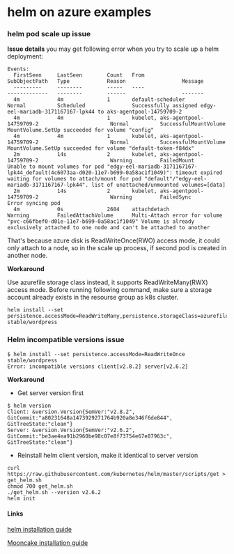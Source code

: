 # helm on azure examples

### helm pod scale up issue
**Issue details**
you may get following error when you try to scale up a helm deployment:
```
Events:
  FirstSeen     LastSeen        Count   From                                    SubObjectPath   Type            Reason                  Message
  ---------     --------        -----   ----                                    -------------   --------        ------                  -------
  4m            4m              1       default-scheduler                                       Normal          Scheduled               Successfully assigned edgy-eel-mariadb-3171167167-lpk44 to aks-agentpool-14759709-2
  4m            4m              1       kubelet, aks-agentpool-14759709-2                       Normal          SuccessfulMountVolume   MountVolume.SetUp succeeded for volume "config"
  4m            4m              1       kubelet, aks-agentpool-14759709-2                       Normal          SuccessfulMountVolume   MountVolume.SetUp succeeded for volume "default-token-f84dx"
  2m            14s             2       kubelet, aks-agentpool-14759709-2                       Warning         FailedMount             Unable to mount volumes for pod "edgy-eel-mariadb-3171167167-lpk44_default(4c6073aa-d020-11e7-b699-0a58ac1f1049)": timeout expired waiting for volumes to attach/mount for pod "default"/"edgy-eel-mariadb-3171167167-lpk44". list of unattached/unmounted volumes=[data]
  2m            14s             2       kubelet, aks-agentpool-14759709-2                       Warning         FailedSync              Error syncing pod
  4m            0s              2604    attachdetach                                            Warning         FailedAttachVolume      Multi-Attach error for volume "pvc-c66fbef0-d01e-11e7-b699-0a58ac1f1049" Volume is already exclusively attached to one node and can't be attached to another
```

That's because azure disk is ReadWriteOnce(RWO) access mode, it could only attach to a node, so in the scale up process, if second pod is created in another node. 

**Workaround**

Use azurefile storage class instead, it supports ReadWriteMany(RWX) access mode. Before running following command, make sure a storage account already exists in the resourse group as k8s cluster.
```
helm install --set persistence.accessMode=ReadWriteMany,persistence.storageClass=azurefile stable/wordpress
```

### Helm incompatible versions issue
```
$ helm install --set persistence.accessMode=ReadWriteOnce stable/wordpress
Error: incompatible versions client[v2.8.2] server[v2.6.2]
```

**Workaround**
 - Get server version first
```
$ helm version
Client: &version.Version{SemVer:"v2.8.2", GitCommit:"a80231648a1473929271764b920a8e346f6de844", GitTreeState:"clean"}
Server: &version.Version{SemVer:"v2.6.2", GitCommit:"be3ae4ea91b2960be98c07e8f73754e67e87963c", GitTreeState:"clean"}
```
 - Reinstall helm client version, make it identical to server version
```
curl https://raw.githubusercontent.com/kubernetes/helm/master/scripts/get > get_helm.sh
chmod 700 get_helm.sh
./get_helm.sh --version v2.6.2
helm init
```

#### Links
[helm installation guide](https://github.com/kubernetes/helm/blob/master/docs/install.md)

[Mooncake installation guide](http://mirror.kaiyuanshe.cn/help/kubernetes.html)
